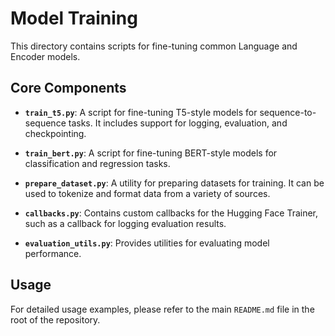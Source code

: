 # Model Training

This directory contains scripts for fine-tuning common Language and Encoder models.

## Core Components

- **`train_t5.py`**: A script for fine-tuning T5-style models for sequence-to-sequence tasks. It includes support for logging, evaluation, and checkpointing.

- **`train_bert.py`**: A script for fine-tuning BERT-style models for classification and regression tasks.

- **`prepare_dataset.py`**: A utility for preparing datasets for training. It can be used to tokenize and format data from a variety of sources.

- **`callbacks.py`**: Contains custom callbacks for the Hugging Face Trainer, such as a callback for logging evaluation results.

- **`evaluation_utils.py`**: Provides utilities for evaluating model performance.

## Usage

For detailed usage examples, please refer to the main `README.md` file in the root of the repository.
